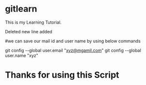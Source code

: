 # gitlearn
This is my Learning Tutorial.


Deleted new line added

#we can save our mail id and user name by using below commands 

git config --global user.email "xyz@mgamil.com"
git config --global user.name  "xyz"

# Thanks for using this Script